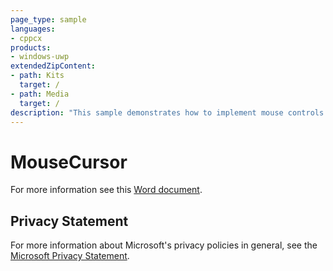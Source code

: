 ```yaml
---
page_type: sample
languages:
- cppcx
products:
- windows-uwp
extendedZipContent:
- path: Kits
  target: /
- path: Media
  target: /
description: "This sample demonstrates how to implement mouse controls in Universal Windows Platform (UWP) apps."
---
```


# MouseCursor

For more information see this [Word document](https://github.com/microsoft/Xbox-ATG-Samples/blob/master/UWPSamples/System/MouseCursor/Readme.docx).

## Privacy Statement

For more information about Microsoft's privacy policies in general, see the [Microsoft Privacy Statement](https://privacy.microsoft.com/en-us/privacystatement/).
